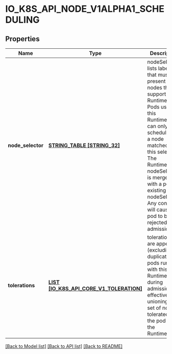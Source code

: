 # IO_K8S_API_NODE_V1ALPHA1_SCHEDULING

## Properties
Name | Type | Description | Notes
------------ | ------------- | ------------- | -------------
**node_selector** | [**STRING_TABLE [STRING_32]**](STRING_32.md) | nodeSelector lists labels that must be present on nodes that support this RuntimeClass. Pods using this RuntimeClass can only be scheduled to a node matched by this selector. The RuntimeClass nodeSelector is merged with a pod&#39;s existing nodeSelector. Any conflicts will cause the pod to be rejected in admission. | [optional] [default to null]
**tolerations** | [**LIST [IO_K8S_API_CORE_V1_TOLERATION]**](io.k8s.api.core.v1.Toleration.md) | tolerations are appended (excluding duplicates) to pods running with this RuntimeClass during admission, effectively unioning the set of nodes tolerated by the pod and the RuntimeClass. | [optional] [default to null]

[[Back to Model list]](../README.md#documentation-for-models) [[Back to API list]](../README.md#documentation-for-api-endpoints) [[Back to README]](../README.md)


